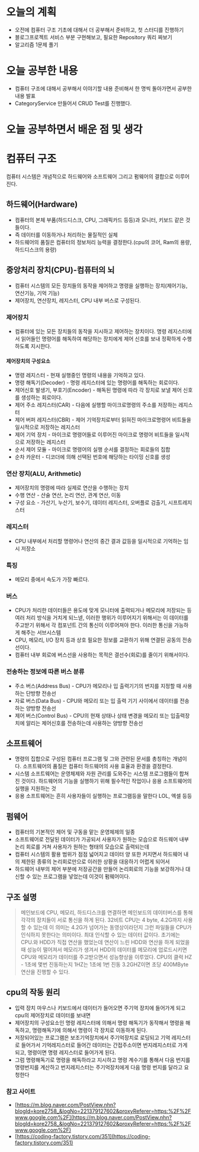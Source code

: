 # 오늘의 계획
* 오전에 컴퓨터 구조 기초에 대해서 더 공부해서 준비하고, 첫 스터디를 진행하기
* 블로그프로젝트 서비스 부분 구현해보고, 필요한 Repository 쿼리 짜보기
* 알고리즘 1문제 풀기
 
# 오늘 공부한 내용
* 컴퓨터 구조에 대해서 공부해서 이야기할 내용 준비해서 한 명씩 돌아가면서 공부한 내용 발표
* CategoryService 만들어서 CRUD Test를 진행했다.
# 오늘 공부하면서 배운 점 및 생각

# 컴퓨터 구조
컴퓨터 시스템은 개념적으로 하드웨어와 소프트웨어 그리고 펌웨어의 결합으로 이루어진다.

## 하드웨어(Hardware)
- 컴퓨터의  본체 부품(하드디스크, CPU, 그래픽카드 등등)과 모니터, 키보드 같은 것들이다.
- 즉 데이터를 이동하거나 처리하는 물질적인 실체
- 하드웨어의 품질은 컴퓨터의 정보처리 능력을 결정한다.(cpu의 코어, Ram의 용량, 하드디스크의 용량)

## 중앙처리 장치(CPU)-컴퓨터의 뇌

- 컴퓨터 시스템의 모든 장치들의 동작을 제어하고 명령을 실행하는 장치(제어기능, 연산기능, 기억 기능)
- 제어장치, 연산장치, 레지스터, CPU 내부 버스로 구성된다.

### 제어장치

- 컴퓨터에 있는 모든 장치들의 동작을 지시하고 제어하는 장치이다. 명령 레지스터에서 읽어들인 명령어를 해독하여 해당하는 장치에게 제어 신호를 보내 정확하게 수행하도록 지시한다.

#### 제어장치의 구성요소

- 명령 레지스터 - 현재 실행중인 명령의 내용을 기억하고 있다.
- 명령 해독기(Decoder) - 명령 레지스터에 있는 명령어를 해독하는 회로이다.
- 제어신호 발생기, 부호기(Encoder) - 해독된 명령에 따라 각 장치로 보낼 제어 신호를 생성하는 회로이다.
- 제어 주소 레지스터(CAR) - 다음에 실행할 마이크로명령의 주소를 저장하는 레지스터
- 제어 버퍼 레지스터(CBR) - 제어 기억장치로부터 읽혀진 마이크로명령어 비트들을 일시적으로 저장하는 레지스터
- 제어 기억 장치 - 마이크로 명령어들로 이루어진 마이크로 명령어 비트들을 일시적으로 저장하는 레지스터
- 순서 제어 모듈 - 마이크로 명령어의 실행 순서를 결정하는 회로들의 집합
- 순차 카운터 - 디코더에 의해 선택된 번호에 해당하는 타이밍 신호를 생성

### 연산 장치(ALU, Arithmetic)

- 제어장치의 명령에 따라 실제로 연산을 수행하는 장치
- 수행 연산 - 산술 연산, 논리 연산, 관계 연산, 이동
- 구성 요소 - 가산기, 누산기, 보수기, 데이터 레지스터, 오버플로 검출기, 시프트레지스터

### 레지스터

- CPU 내부에서 처리할 명령어나 연산의 중간 결과 값등을 일시적으로 기억하는 임시 저장소

### 특징

- 메모리 중에서 속도가 가장 빠르다.

### 버스

- CPU가 처리한 데이터들은 용도에 맞게 모니터에 출력되거나 메모리에 저장되는 등 여러 처리 방식을 거치게 되느넫, 이러한 행위가 이루어지기 위해서는 이 데이터를 주고받기 위해서 각 컴포넌트 간의 통신이 이루어져야 한다. 이러한 통신을 가능하게 해주는 서브시스템
- CPU, 메모리, I/O 장치 등과 상호 필요한 정보를 교환하기 위해 연결된 공동의 전송선이다.
- 컴퓨터 내부 회로에 버스선을 사용하는 목적은 결선수(회로)를 줄이기 위해서이다.

### 전송하는 정보에 따른 버스 분류

- 주소 버스(Address Bus) - CPU가 메모리나 입 출력기기의 번지를 지정할 때 사용하는 단방향 전송선
- 자료 버스(Data Bus) - CPU와 메모리 또는 입 출력 기기 사이에서 데이터를 전송하는 양방향 전송선
- 제어 버스(Control Bus) - CPU의 현재 상태나 상태 변경을 메모리 또는 입출력장치에 알리는 제어신호를 전송하는데 사용하는 양방향 전송선


## 소프트웨어

- 명령의 집합으로 구성된 컴퓨터 프로그램 및 그와 관련된 문서를 총칭하는 개념이다.  소프트웨어의 품질은 컴퓨터 하드웨어의 사용 효율과 환경을 결정한다.
- 시스템 소프트웨어는 운영체제와 자원 관리를 도와주는 시스템 프로그램들이 합쳐진 것이다.  하드웨어의 기능을 실행하기 위해 필수적인 작업이나 응용 소프트웨어의 실행을 지원하는 것
- 응용 소프트웨어는 흔히 사용자들이 실행하는 프로그램등을 말한다 LOL, 엑셀 등등

## 펌웨어

- 컴퓨터의 기본적인 제어 및 구동을 맡는 운영체제의 일종
- 소프트웨어로 전달된 데이터가 가공되서 사용자가 원하는 모습으로 하드웨어 내부 논리 회로를 거쳐 사용자가 원하는 형태의 모습으로 출력되는데 
- 컴퓨터 시스템의 활용 범위가 점점 넓어지고 데이터 양 또한 커지면서 하드웨어 내의 제한된 종류의 논리회로만으로 이러한 상황을 대응하기 어렵게 되어서 
- 하드웨어 내부의 제어 부분에 저장공간을 만들어 논리회로의 기능을 보강하거나 대신할 수 있는 프로그램을 넣었는데 이것이 펌웨어이다.

## 구조 설명

> 메인보드에 CPU, 메모리, 하드디스크를 연결하면 메인보드의 데이터버스를 통해 각각의 장치들이 서로 통신을 하게 된다.
> 32비트 CPU는 4 byte, 4.2G까지 사용할 수 있는데 이 의미는
> 4.2G가 넘어가는 동영상이라던지 그런 파일들을 CPU가 인식하지 못한다는 의미이다. 최대 인식할 수 있는 데이터 값이다.
> 초기에는  CPU.와 HDD가 직접 연산을 했었는데 연산이 느린 HDD와 연산을 하게 되었을 때 성능이 떨어져서
> 메모리가 생겨서 HDD의 데이터를 메모리에 업로드시키면  CPU와 메모리가 데이터를 주고받으면서 성능향상을 이루었다.
> CPU의 클럭 HZ - 1초에 몇번 진동하는지 1HZ는 1초에 1번 진동 3.2GHZ이면 초당 400MByte 연산을 진행할 수 있다.

## cpu의 작동 원리
- 입력 장치 마우스나 키보드에서 데이터가 들어오면 주기억 장치에 들어가게 되고 cpu의 제어장치로 데이터를 보내면
- 제어장치의 구성요소인 명령 레지스터에 의해서 명령 해독기가 동작해서 명령을 해독하고, 명령해독기에 의해서 명령이 각 장치로 이동하게 된다.
- 저장되어있는 프로그램은 보조기억장치에서 주기억장치로 로딩되고 기억 레지스터로 들어가서  기억레지스터로 들어간 데이터는 간접주소이면 번지레지스터로 가게 되고, 명령이면 명령 레지스터로 들어가게 된다. 
- 그럼 명령해독기로 명령을 해독하라고 지시하고 명령 계수기를 통해서 다음 번지를 명령번지를 계산하고 번지레지스터는 주기억장치에게 다음 명령 번지를 달라고 요청한다

### 참고 사이트

- [https://m.blog.naver.com/PostView.nhn?blogId=kore2758_&logNo=221379127602&proxyReferer=https:%2F%2Fwww.google.com%2F](https://m.blog.naver.com/PostView.nhn?blogId=kore2758_&logNo=221379127602&proxyReferer=https:%2F%2Fwww.google.com%2F)
- [https://coding-factory.tistory.com/351](https://coding-factory.tistory.com/351)